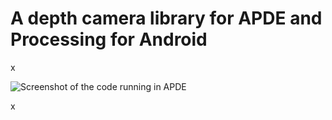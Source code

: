 # A depth camera library for APDE and Processing for Android

x

![Screenshot of the code running in APDE](androiddepthcamera.jpg)

x
